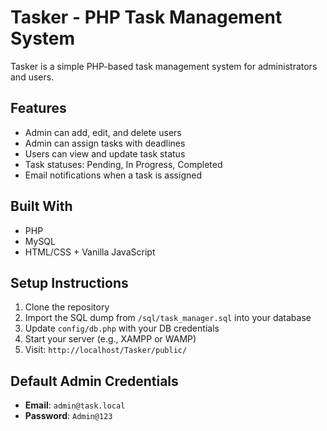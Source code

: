 # Tasker - PHP Task Management System

Tasker is a simple PHP-based task management system for administrators and users.

##  Features

- Admin can add, edit, and delete users
- Admin can assign tasks with deadlines
- Users can view and update task status
- Task statuses: Pending, In Progress, Completed
- Email notifications when a task is assigned

## Built With

- PHP 
- MySQL
- HTML/CSS + Vanilla JavaScript

## Setup Instructions

1. Clone the repository
2. Import the SQL dump from `/sql/task_manager.sql` into your database 
3. Update `config/db.php` with your DB credentials
4. Start your server (e.g., XAMPP or WAMP)
5. Visit: `http://localhost/Tasker/public/`

## Default Admin Credentials

- **Email**: `admin@task.local`  
- **Password**: `Admin@123`
